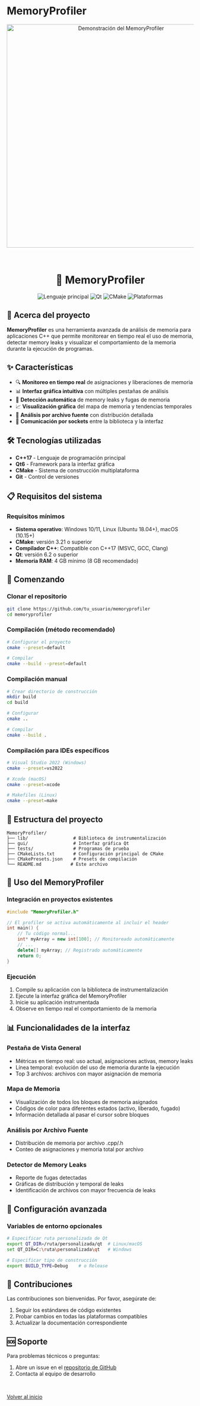 # MemoryProfiler

<div align="center">
  <!-- Espacio para GIF de demostración -->
  <img src="./.github/demo.gif" alt="Demonstración del MemoryProfiler" width="600"/>
  
  &#xa0;
</div>

<h1 align="center">🧠 MemoryProfiler</h1>

<p align="center">
  <img alt="Lenguaje principal" src="https://img.shields.io/badge/C++-17-blue.svg?style=for-the-badge">
  <img alt="Qt" src="https://img.shields.io/badge/Qt-6.2-green.svg?style=for-the-badge">
  <img alt="CMake" src="https://img.shields.io/badge/CMake-3.21+-brightgreen.svg?style=for-the-badge">
  <img alt="Plataformas" src="https://img.shields.io/badge/Plataformas-Windows%20|%20Linux%20|%20macOS-lightgrey.svg?style=for-the-badge">
</p>

## 📖 Acerca del proyecto

**MemoryProfiler** es una herramienta avanzada de análisis de memoria para aplicaciones C++ que permite monitorear en tiempo real el uso de memoria, detectar memory leaks y visualizar el comportamiento de la memoria durante la ejecución de programas.

## ✨ Características

- 🔍 **Monitoreo en tiempo real** de asignaciones y liberaciones de memoria
- 📊 **Interfaz gráfica intuitiva** con múltiples pestañas de análisis
- 🚨 **Detección automática** de memory leaks y fugas de memoria
- 📈 **Visualización gráfica** del mapa de memoria y tendencias temporales
- 📁 **Análisis por archivo fuente** con distribución detallada
- 🔌 **Comunicación por sockets** entre la biblioteca y la interfaz

## 🛠️ Tecnologías utilizadas

- **C++17** - Lenguaje de programación principal
- **Qt6** - Framework para la interfaz gráfica
- **CMake** - Sistema de construcción multiplataforma
- **Git** - Control de versiones

## 📋 Requisitos del sistema

### Requisitos mínimos
- **Sistema operativo**: Windows 10/11, Linux (Ubuntu 18.04+), macOS (10.15+)
- **CMake**: versión 3.21 o superior
- **Compilador C++**: Compatible con C++17 (MSVC, GCC, Clang)
- **Qt**: versión 6.2 o superior
- **Memoria RAM**: 4 GB mínimo (8 GB recomendado)

## 🚀 Comenzando

### Clonar el repositorio
```bash
git clone https://github.com/tu_usuario/memoryprofiler
cd memoryprofiler
```

### Compilación (método recomendado)
```bash
# Configurar el proyecto
cmake --preset=default

# Compilar
cmake --build --preset=default
```

### Compilación manual
```bash
# Crear directorio de construcción
mkdir build
cd build

# Configurar
cmake ..

# Compilar
cmake --build .
```

### Compilación para IDEs específicos
```bash
# Visual Studio 2022 (Windows)
cmake --preset=vs2022

# Xcode (macOS)
cmake --preset=xcode

# Makefiles (Linux)
cmake --preset=make
```

## 📁 Estructura del proyecto

```
MemoryProfiler/
├── lib/                 # Biblioteca de instrumentalización
├── gui/                 # Interfaz gráfica Qt
├── tests/               # Programas de prueba
├── CMakeLists.txt       # Configuración principal de CMake
├── CMakePresets.json    # Presets de compilación
└── README.md           # Este archivo
```

## 🎯 Uso del MemoryProfiler

### Integración en proyectos existentes
```cpp
#include "MemoryProfiler.h"

// El profiler se activa automáticamente al incluir el header
int main() {
    // Tu código normal...
    int* myArray = new int[100]; // Monitoreado automáticamente
    // ...
    delete[] myArray; // Registrado automáticamente
    return 0;
}
```

### Ejecución
1. Compile su aplicación con la biblioteca de instrumentalización
2. Ejecute la interfaz gráfica del MemoryProfiler
3. Inicie su aplicación instrumentada
4. Observe en tiempo real el comportamiento de la memoria

## 📊 Funcionalidades de la interfaz

### Pestaña de Vista General
- Métricas en tiempo real: uso actual, asignaciones activas, memory leaks
- Línea temporal: evolución del uso de memoria durante la ejecución
- Top 3 archivos: archivos con mayor asignación de memoria

### Mapa de Memoria
- Visualización de todos los bloques de memoria asignados
- Códigos de color para diferentes estados (activo, liberado, fugado)
- Información detallada al pasar el cursor sobre bloques

### Análisis por Archivo Fuente
- Distribución de memoria por archivo .cpp/.h
- Conteo de asignaciones y memoria total por archivo

### Detector de Memory Leaks
- Reporte de fugas detectadas
- Gráficas de distribución y temporal de leaks
- Identificación de archivos con mayor frecuencia de leaks

## 🔧 Configuración avanzada

### Variables de entorno opcionales
```bash
# Especificar ruta personalizada de Qt
export QT_DIR=/ruta/personalizada/qt  # Linux/macOS
set QT_DIR=C:\ruta\personalizada\qt   # Windows

# Especificar tipo de construcción
export BUILD_TYPE=Debug    # o Release
```
## 🤝 Contribuciones

Las contribuciones son bienvenidas. Por favor, asegúrate de:
1. Seguir los estándares de código existentes
2. Probar cambios en todas las plataformas compatibles
3. Actualizar la documentación correspondiente

## 🆘 Soporte

Para problemas técnicos o preguntas:
1. Abre un issue en el [repositorio de GitHub](https://github.com/tu_usuario/memoryprofiler/issues)
2. Contacta al equipo de desarrollo

&#xa0;

<a href="#top">Volver al inicio</a>
